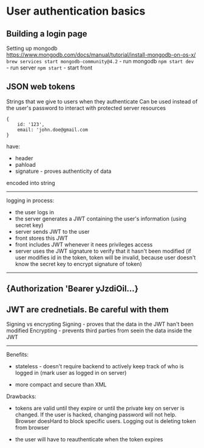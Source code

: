 # User authentication basics

## Building a login page

Setting up mongodb
https://www.mongodb.com/docs/manual/tutorial/install-mongodb-on-os-x/
`brew services start mongodb-community@4.2` - run mongodb
`npm start dev` - run server
`npm start` - start front

## JSON web tokens

Strings that we give to users when they authenticate
Can be used instead of the user's password to interact with protected server resources

```
{
	id: '123',
	email: 'john.doe@gmail.com
}
```

have:

- header
- pahload
- signature - proves authenticity of data

encoded into string

---

logging in process:

- the user logs in
- the server generates a JWT containing the user's information (using secret key)
- server sends JWT to the user
- front stores this JWT
- front includes JWT whenever it nees privileges access
- server uses the JWT signature to verify that it hasn't been modified (if user modifies id in the token, token will be invalid, because user doesn't know the secret key to encrypt signature of token)

---

## {Authorization 'Bearer yJzdiOil...}

## JWT are crednetials. Be careful with them

Signing vs encrypting
Signing - proves that the data in the JWT han't been modified
Encrypting - prevents third parties from seein the data inside the JWT

---

Benefits:

- stateless - doesn't require backend to actively keep track of who is logged in (mark user as logged in on server)

- more compact and secure than XML

Drawbacks:

- tokens are valid until they expire or until the private key on server is changed. If the user is hacked, changing password will not help.
  Browser doesHard to block specific users. Logging out is deleting token from browser

- the user will have to reauthenticate when the token expires
